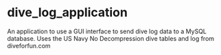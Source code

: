 # dive_log_application
An application to use a GUI interface to send dive log data to a MySQL database.  Uses the US Navy No Decompression dive tables and log from diveforfun.com

